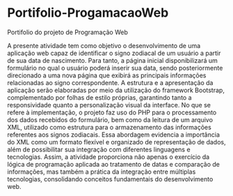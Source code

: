 # Portifolio-ProgamacaoWeb
Portifolio do projeto de Programação Web

  A presente atividade tem como objetivo o desenvolvimento de uma aplicação web capaz de identificar o signo zodiacal de um usuário a partir de sua data de nascimento. Para tanto, a página inicial disponibilizará um formulário no qual o usuário poderá inserir sua data, sendo posteriormente direcionado a uma nova página que exibirá as principais informações relacionadas ao signo correspondente. A estrutura e a apresentação da aplicação serão elaboradas por meio da utilização do framework Bootstrap, complementado por folhas de estilo próprias, garantindo tanto a responsividade quanto a personalização visual da interface.
	No que se refere à implementação, o projeto faz uso do PHP para o processamento dos dados recebidos do formulário, bem como da leitura de um arquivo XML, utilizado como estrutura para o armazenamento das informações referentes aos signos zodiacais. Essa abordagem evidencia a importância do XML como um formato flexível e organizado de representação de dados, além de possibilitar sua integração com diferentes linguagens e tecnologias.
	Assim, a atividade proporciona não apenas o exercício da lógica de programação aplicada ao tratamento de datas e comparação de informações, mas também a prática da integração entre múltiplas tecnologias, consolidando conceitos fundamentais do desenvolvimento web.
